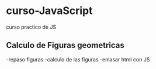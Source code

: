 # curso-JavaScript
curso practico de JS

## Calculo de Figuras geometricas
-repaso figuras
-calculo de las figuras
-enlasar html con JS